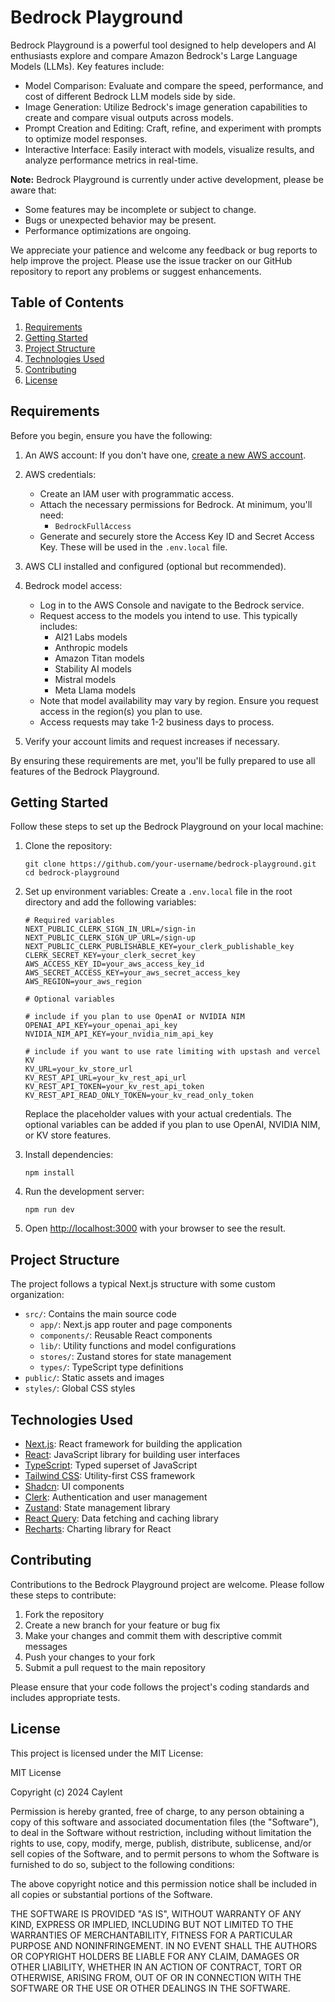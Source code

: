 # Bedrock Playground

Bedrock Playground is a powerful tool designed to help developers and AI enthusiasts explore and compare Amazon Bedrock's Large Language Models (LLMs). Key features include:

- Model Comparison: Evaluate and compare the speed, performance, and cost of different Bedrock LLM models side by side.
- Image Generation: Utilize Bedrock's image generation capabilities to create and compare visual outputs across models.
- Prompt Creation and Editing: Craft, refine, and experiment with prompts to optimize model responses.
- Interactive Interface: Easily interact with models, visualize results, and analyze performance metrics in real-time.

**Note:** Bedrock Playground is currently under active development, please be aware that:

- Some features may be incomplete or subject to change.
- Bugs or unexpected behavior may be present.
- Performance optimizations are ongoing.

We appreciate your patience and welcome any feedback or bug reports to help improve the project. Please use the issue tracker on our GitHub repository to report any problems or suggest enhancements.

## Table of Contents

1. [Requirements](#requirements)
2. [Getting Started](#getting-started)
3. [Project Structure](#project-structure)
4. [Technologies Used](#technologies-used)
5. [Contributing](#contributing)
6. [License](#license)

## Requirements

Before you begin, ensure you have the following:

1. An AWS account: If you don't have one, [create a new AWS account](https://aws.amazon.com/resources/create-account/).

2. AWS credentials:

   - Create an IAM user with programmatic access.
   - Attach the necessary permissions for Bedrock. At minimum, you'll need:
     - `BedrockFullAccess`
   - Generate and securely store the Access Key ID and Secret Access Key. These will be used in the `.env.local` file.

3. AWS CLI installed and configured (optional but recommended).

4. Bedrock model access:

   - Log in to the AWS Console and navigate to the Bedrock service.
   - Request access to the models you intend to use. This typically includes:
     - AI21 Labs models
     - Anthropic models
     - Amazon Titan models
     - Stability AI models
     - Mistral models
     - Meta Llama models
   - Note that model availability may vary by region. Ensure you request access in the region(s) you plan to use.
   - Access requests may take 1-2 business days to process.

5. Verify your account limits and request increases if necessary.

By ensuring these requirements are met, you'll be fully prepared to use all features of the Bedrock Playground.

## Getting Started

Follow these steps to set up the Bedrock Playground on your local machine:

1. Clone the repository:

   ```
   git clone https://github.com/your-username/bedrock-playground.git
   cd bedrock-playground
   ```

2. Set up environment variables:
   Create a `.env.local` file in the root directory and add the following variables:

   ```
   # Required variables
   NEXT_PUBLIC_CLERK_SIGN_IN_URL=/sign-in
   NEXT_PUBLIC_CLERK_SIGN_UP_URL=/sign-up
   NEXT_PUBLIC_CLERK_PUBLISHABLE_KEY=your_clerk_publishable_key
   CLERK_SECRET_KEY=your_clerk_secret_key
   AWS_ACCESS_KEY_ID=your_aws_access_key_id
   AWS_SECRET_ACCESS_KEY=your_aws_secret_access_key
   AWS_REGION=your_aws_region

   # Optional variables

   # include if you plan to use OpenAI or NVIDIA NIM
   OPENAI_API_KEY=your_openai_api_key
   NVIDIA_NIM_API_KEY=your_nvidia_nim_api_key

   # include if you want to use rate limiting with upstash and vercel KV
   KV_URL=your_kv_store_url
   KV_REST_API_URL=your_kv_rest_api_url
   KV_REST_API_TOKEN=your_kv_rest_api_token
   KV_REST_API_READ_ONLY_TOKEN=your_kv_read_only_token
   ```

   Replace the placeholder values with your actual credentials. The optional variables can be added if you plan to use OpenAI, NVIDIA NIM, or KV store features.

3. Install dependencies:

   ```
   npm install
   ```

4. Run the development server:

   ```
   npm run dev
   ```

5. Open [http://localhost:3000](http://localhost:3000) with your browser to see the result.

## Project Structure

The project follows a typical Next.js structure with some custom organization:

- `src/`: Contains the main source code
  - `app/`: Next.js app router and page components
  - `components/`: Reusable React components
  - `lib/`: Utility functions and model configurations
  - `stores/`: Zustand stores for state management
  - `types/`: TypeScript type definitions
- `public/`: Static assets and images
- `styles/`: Global CSS styles

## Technologies Used

- [Next.js](https://nextjs.org/): React framework for building the application
- [React](https://reactjs.org/): JavaScript library for building user interfaces
- [TypeScript](https://www.typescriptlang.org/): Typed superset of JavaScript
- [Tailwind CSS](https://tailwindcss.com/): Utility-first CSS framework
- [Shadcn](https://ui.shadcn.com/): UI components
- [Clerk](https://clerk.com/): Authentication and user management
- [Zustand](https://github.com/pmndrs/zustand): State management library
- [React Query](https://tanstack.com/query/latest): Data fetching and caching library
- [Recharts](https://recharts.org/): Charting library for React

## Contributing

Contributions to the Bedrock Playground project are welcome. Please follow these steps to contribute:

1. Fork the repository
2. Create a new branch for your feature or bug fix
3. Make your changes and commit them with descriptive commit messages
4. Push your changes to your fork
5. Submit a pull request to the main repository

Please ensure that your code follows the project's coding standards and includes appropriate tests.

## License

This project is licensed under the MIT License:

MIT License

Copyright (c) 2024 Caylent

Permission is hereby granted, free of charge, to any person obtaining a copy
of this software and associated documentation files (the "Software"), to deal
in the Software without restriction, including without limitation the rights
to use, copy, modify, merge, publish, distribute, sublicense, and/or sell
copies of the Software, and to permit persons to whom the Software is
furnished to do so, subject to the following conditions:

The above copyright notice and this permission notice shall be included in all
copies or substantial portions of the Software.

THE SOFTWARE IS PROVIDED "AS IS", WITHOUT WARRANTY OF ANY KIND, EXPRESS OR
IMPLIED, INCLUDING BUT NOT LIMITED TO THE WARRANTIES OF MERCHANTABILITY,
FITNESS FOR A PARTICULAR PURPOSE AND NONINFRINGEMENT. IN NO EVENT SHALL THE
AUTHORS OR COPYRIGHT HOLDERS BE LIABLE FOR ANY CLAIM, DAMAGES OR OTHER
LIABILITY, WHETHER IN AN ACTION OF CONTRACT, TORT OR OTHERWISE, ARISING FROM,
OUT OF OR IN CONNECTION WITH THE SOFTWARE OR THE USE OR OTHER DEALINGS IN THE
SOFTWARE.
